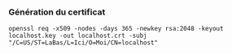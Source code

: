 


### Génération du certificat
```
openssl req -x509 -nodes -days 365 -newkey rsa:2048 -keyout localhost.key -out localhost.crt -subj "/C=US/ST=LaBas/L=Ici/O=Moi/CN=localhost"
```